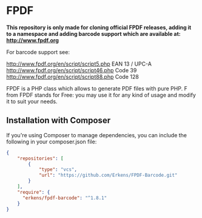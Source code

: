 # FPDF
**This repository is only made for cloning official FPDF releases, adding it to a namespace and adding barcode support which are available at: http://www.fpdf.org**

For barcode support see:

http://www.fpdf.org/en/script/script5.php  EAN 13 / UPC-A
http://www.fpdf.org/en/script/script46.php Code 39
http://www.fpdf.org/en/script/script88.php Code 128


FPDF is a PHP class which allows to generate PDF files with pure PHP. F from FPDF stands for Free: you may use it for any kind of usage and modify it to suit your needs.

## Installation with Composer

If you're using Composer to manage dependencies, you can include the following in your composer.json file:

```json
{
    "repositories": [
        {
            "type": "vcs",
            "url": "https://github.com/Erkens/FPDF-Barcode.git"
        }
    ],
    "require": {
      "erkens/fpdf-barcode": "^1.8.1"
    }
}
```
